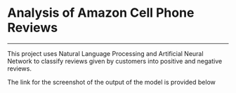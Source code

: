# Analysis of Amazon Cell Phone Reviews

***************

This project uses Natural Language Processing and Artificial Neural Network to classify
reviews given by customers into positive and negative reviews.

The link for the screenshot of the output of the model is provided below

